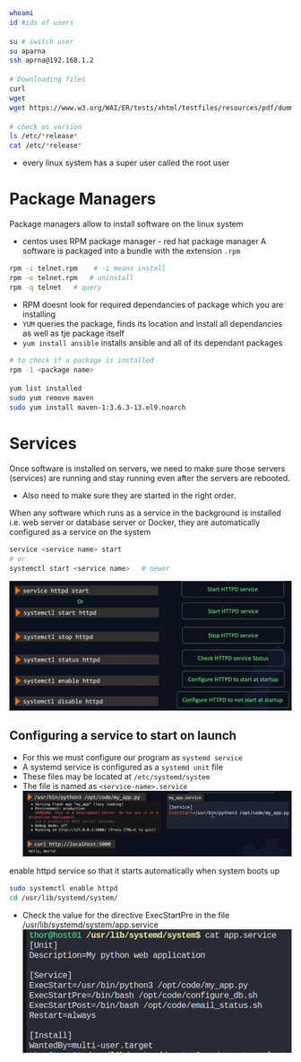 ```bash
whoami
id #ids of users

su # switch user
su aparna
ssh aprna@192.168.1.2

# Downloading files
curl 
wget
wget https://www.w3.org/WAI/ER/tests/xhtml/testfiles/resources/pdf/dummy.pdf -O dummy.pdf

# check os version
ls /etc/*release*
cat /etc/*release*
```
- every linux system has a super user called the root user

# Package Managers
Package managers allow to install software on the linux system
- centos uses RPM package manager - red hat package manager
A software is packaged into a bundle with the extension `.rpm`
```bash
rpm -i telnet.rpm    # -i means install
rpm -e telnet.rpm   # uninstall
rpm -q telnet   # query
```
- RPM doesnt look for required dependancies of package which you are installing
- `YUM` queries the package, finds its location and install all dependancies as well as tje package itself
- `yum install ansible` installs ansible and all of its dependant packages

```bash
# to check if a package is installed
rpm -1 <package name>

yum list installed
sudo yum remove maven
sudo yum install maven-1:3.6.3-13.el9.noarch
```
# Services
Once software is installed on servers, we need to make sure those servers (services) are running and stay running even after the servers are rebooted.
- Also need to make sure they are started in the right order.

When any software which runs as a service in the background is installed i.e. web server or database server or Docker, they are automatically configured as a service on the system

```bash
service <service name> start
# or
systemctl start <service name>   # newer    

```
![alt text](images/image.png)

## Configuring a service to start on launch
- For this we must configure our program as `systemd service`
- A systemd service is configured as a `systemd unit` file
- These files may be located at `/etc/systemd/system`
- The file is named as `<service-name>.service`
![alt text](images/image-1.png)

enable httpd service so that it starts automatically when system boots up
```bash
sudo systemctl enable httpd
cd /usr/lib/systemd/system/
 ```
 - Check the value for the directive ExecStartPre in the file /usr/lib/systemd/system/app.service
 ![alt text](images/image-2.png)